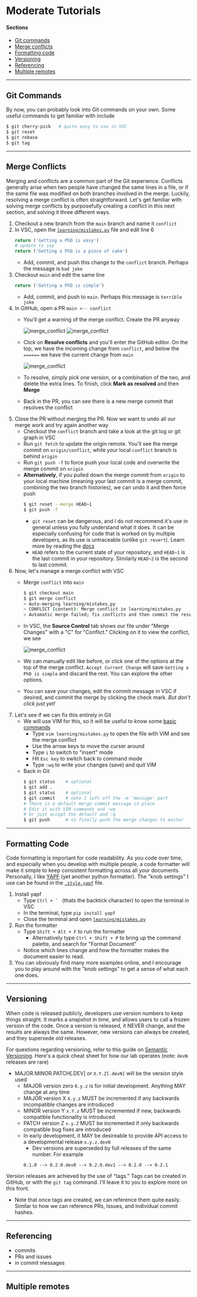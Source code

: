 # Moderate Tutorials
#### Sections
- [Git commands](#git-commands)
- [Merge conflicts](#merge-conflicts)
- [Formatting code](#formatting-code)
- [Versioning](#versioning)
- [Referencing](#referencing)
- [Multiple remotes](#multiple-remotes)
---
## Git Commands
By now, you can probably look into Git commands on your own. Some useful commands to get familiar with include
```bash
$ git cherry-pick   # quite easy to use in VSC
$ git reset
$ git rebase
$ git tag
```
---
## Merge Conflicts
Merging and conflicts are a common part of the Git experience. Conflicts generally arise when two people have changed the same lines in a file, or if the same file was modified on both branches involved in the merge. Luckily, resolving a merge conflict is often straightforward. Let's get familiar with solving merge conflicts by purposefully creating a conflict in this next section, and solving it three different ways.
1. Checkout a new branch from the `main` branch and name it `conflict`
0. In VSC, open the [`learning/mistakes.py`](./learning/mistakes.py) file and edit line 6
    ```python
    return ('Getting a PhD is easy')
    # update to say 
    return ('Getting a PhD is a piece of cake')
    ```
    - Add, commit, and push this change to the `conflict` branch. Perhaps the message is `bad joke`
0. Checkout `main` and edit the same line
    ```python
    return ('Getting a PhD is simple')
    ```
    - Add, commit, and push to `main`. Perhaps this message is `terrible joke`
0. In GitHub, open a PR `main <-- conflict`
    - You'll get a warning of the merge conflict. Create the PR anyway

        ![merge_conflict](./assets/merge_conflict_1.PNG)
        ![merge_conflict](./assets/merge_conflict_2.PNG)
    - Click on **Resolve conflicts** and you'll enter the GitHub editor. On the top, we have the incoming change from `conflict`, and below the `======` we have the current change from `main`

        ![merge_conflict](./assets/merge_conflict_3.PNG)
    - To resolve, simply pick one version, or a combination of the two, and delete the extra lines. To finish, click **Mark as resolved** and then **Merge**
    - Back in the PR, you can see there is a new merge commit that resolves the conflict
0. Close the PR without merging the PR. Now we want to undo all our merge work and try again another way
    - Checkout the `conflict` branch and take a look at the git log or git graph in VSC
    - Run `git fetch` to update the origin remote. You'll see the merge commit on `origin/conflict`, while your local `conflict` branch is behind `origin`
    - Run `git push -f` to force push your local code and overwrite the merge commit on `origin` 
    - **Alternatively**, if you pulled down the merge commit from `origin` to your local machine (meaning your last commit is a merge commit, combining the two branch histories), we can undo it and then force push
        ```bash
        $ git reset --merge HEAD~1
        $ git push -f
        ```
        - `git reset` can be dangerous, and I do not recommend it's use in general unless you fully understand what it does. It can be especially confusing for code that is worked on by multiple developers, as its use is untraceable (unlike `git revert`). Learn more by reading the [docs](https://git-scm.com/docs/git-reset)
        - `HEAD` refers to the current state of your repository, and `HEAD~1` is the last commit in your repository. Similarly `HEAD~2` is the second to last commit.
0. Now, let's manage a merge conflict with VSC
    - Merge `conflict` into `main`
        ```bash
        $ git checkout main
        $ git merge conflict
        > Auto-merging learning/mistakes.py
        > CONFLICT (content): Merge conflict in learning/mistakes.py
        > Automatic merge failed; fix conflicts and then commit the result.
        ```
    - In VSC, the **Source Control** tab shows our file under "Merge Changes" with a "C" for "Conflict." Clicking on it to view the conflict, we see

        ![merge_conflict](./assets/merge_conflict_4.PNG)
    - We can manually edit like before, or click one of the options at the top of the merge conflict. `Accept Current Change` will save `Getting a PhD is simple` and discard the rest. You can explore the other options.
    - You can save your changes, edit the commit message in VSC if desired, and commit the merge by clicking the check mark. *But don't click just yet!*
0. Let's see if we can fix this entirely in Git
    - We will use VIM for this, so it will be useful to know some [basic commands](https://www.radford.edu/~mhtay/CPSC120/VIM_Editor_Commands.htm)
        - Type `vim learning/mistakes.py` to open the file with VIM and see the merge conflict
        - Use the arrow keys to move the curser around
        - Type `i` to switch to "insert" mode
        - Hit `Esc key` to switch back to command mode
        - Type `:wq` to write your changes (save) and quit VIM
    - Back in Git
        ```bash
        $ git status    # optional
        $ git add .
        $ git status    # optional
        $ git commit    # note I left off the -m 'message' part
        # There is a default merge commit message in place
        # Edit it with VIM commands and :wq
        # Or just accept the default and :q
        $ git push      # to finally push the merge changes to master
        ```    
---
## Formatting Code
Code formatting is important for code readability. As you code over time, and especially when you develop with multiple people, a code formatter will make it simple to keep consistent formatting across all your documents. Personally, I like [YAPF](https://pypi.org/project/yapf/) (yet another python formatter). The "knob settings" I use can be found in the [`.style.yapf`](./.style.yapf) file.

1. Install yapf
    - Type ``Ctrl + ` `` (thats the backtick character) to open the terminal in VSC
    - In the terminal, type `pip install yapf`
    - Close the terminal and open [`learning/mistakes.py`](./learning/mistakes.py)
0. Run the formatter
    - Type `Shift + Alt + F` to run the formatter
        - Alternatively type `Ctrl + Shift + P` to bring up the command palette, and search for "Format Document"
    - Notice which lines change and how the formatter makes the document easier to read.
0. You can obviously find many more examples online, and I encourage you to play around with the "knob settings" to get a sense of what each one does.

---
## Versioning
When code is released publicly, developers use version numbers to keep things straight. It marks a snapshot in time, and allows users to call a frozen version of the code. Once a version is released, it NEVER change, and the results are always the same. However, new versions can always be created, and they supersede old releases.

For questions regarding versioning, refer to this guide on [Semantic Versioning](https://semver.org/). Here's a quick cheat sheet for how our lab operates (note: `devN` releases are rare)

- MAJOR.MINOR.PATCH[.DEV] or `X.Y.Z[.devN]` will be the version style used
    - MAJOR version zero `0.y.z` is for initial development. Anything MAY change at any time
    - MAJOR version X `X.y.z` MUST be incremented if any backwards incompatible changes are introduced
    - MINOR version Y `x.Y.z` MUST be incremented if new, backwards compatible functionality is introduced
    - PATCH version Z `x.y.Z` MUST be incremented if only backwards compatible bug fixes are introduced
    - In early development, it MAY be desireable to provide API access to a developmental release `x.y.z.devN`
        - Dev versions are superseded by full releases of the same number. For example
        ```
        0.1.0 --> 0.2.0.dev0 --> 0.2.0.dev1 --> 0.2.0 --> 0.2.1
        ``` 

Version releases are achieved by the use of "tags." Tags can be created in GitHub, or with the `git tag` command. I'll leave it to you to explore more on this front.
- Note that once tags are created, we can reference them quite easily. Similar to how we can reference PRs, Issues, and individual commit hashes.

---
## Referencing
- commits
- PRs and issues
- in commit messages

---
## Multiple remotes
